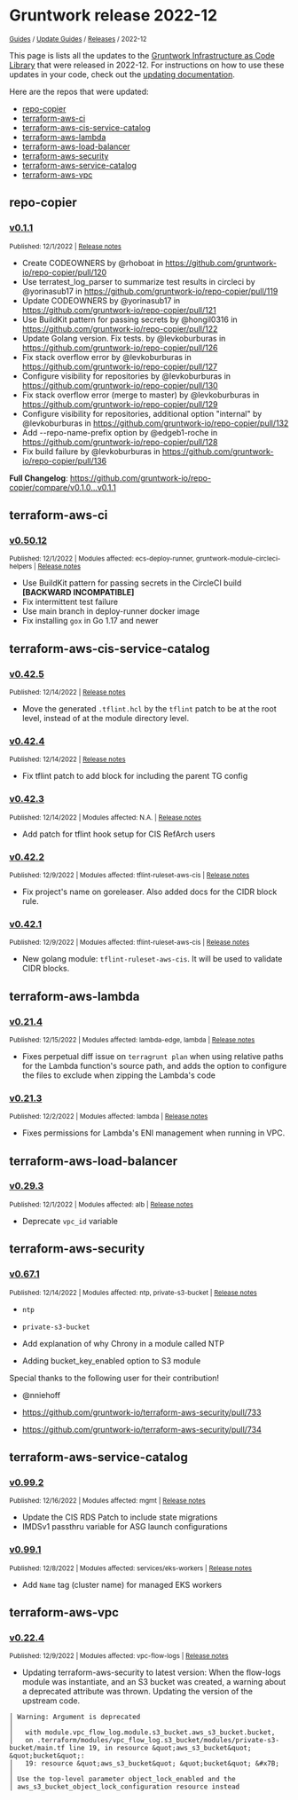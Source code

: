 
# Gruntwork release 2022-12

<p style={{marginTop: "-25px"}}><small><a href="/guides">Guides</a> / <a href="/guides/stay-up-to-date">Update Guides</a> / <a href="/guides/stay-up-to-date/releases">Releases</a> / 2022-12</small></p>

This page is lists all the updates to the [Gruntwork Infrastructure as Code
Library](https://gruntwork.io/infrastructure-as-code-library/) that were released in 2022-12. For instructions
on how to use these updates in your code, check out the [updating
documentation](/library/stay-up-to-date/updating).

Here are the repos that were updated:

- [repo-copier](#repo-copier)
- [terraform-aws-ci](#terraform-aws-ci)
- [terraform-aws-cis-service-catalog](#terraform-aws-cis-service-catalog)
- [terraform-aws-lambda](#terraform-aws-lambda)
- [terraform-aws-load-balancer](#terraform-aws-load-balancer)
- [terraform-aws-security](#terraform-aws-security)
- [terraform-aws-service-catalog](#terraform-aws-service-catalog)
- [terraform-aws-vpc](#terraform-aws-vpc)


## repo-copier


### [v0.1.1](https://github.com/gruntwork-io/repo-copier/releases/tag/v0.1.1)

<p style={{marginTop: "-20px", marginBottom: "10px"}}>
  <small>Published: 12/1/2022 | <a href="https://github.com/gruntwork-io/repo-copier/releases/tag/v0.1.1">Release notes</a></small>
</p>

<div style={{"overflow":"hidden","textOverflow":"ellipsis","display":"-webkit-box","WebkitLineClamp":10,"lineClamp":10,"WebkitBoxOrient":"vertical"}}>

  
* Create CODEOWNERS by @rhoboat in https://github.com/gruntwork-io/repo-copier/pull/120
* Use terratest_log_parser to summarize test results in circleci by @yorinasub17 in https://github.com/gruntwork-io/repo-copier/pull/119
* Update CODEOWNERS by @yorinasub17 in https://github.com/gruntwork-io/repo-copier/pull/121
* Use BuildKit pattern for passing secrets by @hongil0316 in https://github.com/gruntwork-io/repo-copier/pull/122
* Update Golang version. Fix tests. by @levkoburburas in https://github.com/gruntwork-io/repo-copier/pull/126
* Fix stack overflow error by @levkoburburas in https://github.com/gruntwork-io/repo-copier/pull/127
* Configure visibility for repositories by @levkoburburas in https://github.com/gruntwork-io/repo-copier/pull/130
* Fix stack overflow error (merge to master) by @levkoburburas in https://github.com/gruntwork-io/repo-copier/pull/129
* Configure visibility for repositories, additional option &quot;internal&quot; by @levkoburburas in https://github.com/gruntwork-io/repo-copier/pull/132
* Add --repo-name-prefix option by @edgeb1-roche in https://github.com/gruntwork-io/repo-copier/pull/128
* Fix build failure by @levkoburburas in https://github.com/gruntwork-io/repo-copier/pull/136

**Full Changelog**: https://github.com/gruntwork-io/repo-copier/compare/v0.1.0...v0.1.1

</div>



## terraform-aws-ci


### [v0.50.12](https://github.com/gruntwork-io/terraform-aws-ci/releases/tag/v0.50.12)

<p style={{marginTop: "-20px", marginBottom: "10px"}}>
  <small>Published: 12/1/2022 | Modules affected: ecs-deploy-runner, gruntwork-module-circleci-helpers | <a href="https://github.com/gruntwork-io/terraform-aws-ci/releases/tag/v0.50.12">Release notes</a></small>
</p>

<div style={{"overflow":"hidden","textOverflow":"ellipsis","display":"-webkit-box","WebkitLineClamp":10,"lineClamp":10,"WebkitBoxOrient":"vertical"}}>

  

- Use BuildKit pattern for passing secrets in the CircleCI build **[BACKWARD INCOMPATIBLE]**
- Fix intermittent test failure
- Use main branch in deploy-runner docker image
- Fix installing `gox` in Go 1.17 and newer





</div>



## terraform-aws-cis-service-catalog


### [v0.42.5](https://github.com/gruntwork-io/terraform-aws-cis-service-catalog/releases/tag/v0.42.5)

<p style={{marginTop: "-20px", marginBottom: "10px"}}>
  <small>Published: 12/14/2022 | <a href="https://github.com/gruntwork-io/terraform-aws-cis-service-catalog/releases/tag/v0.42.5">Release notes</a></small>
</p>

<div style={{"overflow":"hidden","textOverflow":"ellipsis","display":"-webkit-box","WebkitLineClamp":10,"lineClamp":10,"WebkitBoxOrient":"vertical"}}>

  

- Move the generated `.tflint.hcl` by the `tflint` patch to be at the root level, instead of at the module directory level.



</div>


### [v0.42.4](https://github.com/gruntwork-io/terraform-aws-cis-service-catalog/releases/tag/v0.42.4)

<p style={{marginTop: "-20px", marginBottom: "10px"}}>
  <small>Published: 12/14/2022 | <a href="https://github.com/gruntwork-io/terraform-aws-cis-service-catalog/releases/tag/v0.42.4">Release notes</a></small>
</p>

<div style={{"overflow":"hidden","textOverflow":"ellipsis","display":"-webkit-box","WebkitLineClamp":10,"lineClamp":10,"WebkitBoxOrient":"vertical"}}>

  

- Fix tflint patch to add block for including the parent TG config


</div>


### [v0.42.3](https://github.com/gruntwork-io/terraform-aws-cis-service-catalog/releases/tag/v0.42.3)

<p style={{marginTop: "-20px", marginBottom: "10px"}}>
  <small>Published: 12/14/2022 | Modules affected: N.A. | <a href="https://github.com/gruntwork-io/terraform-aws-cis-service-catalog/releases/tag/v0.42.3">Release notes</a></small>
</p>

<div style={{"overflow":"hidden","textOverflow":"ellipsis","display":"-webkit-box","WebkitLineClamp":10,"lineClamp":10,"WebkitBoxOrient":"vertical"}}>

  
- Add patch for tflint hook setup for CIS RefArch users






</div>


### [v0.42.2](https://github.com/gruntwork-io/terraform-aws-cis-service-catalog/releases/tag/v0.42.2)

<p style={{marginTop: "-20px", marginBottom: "10px"}}>
  <small>Published: 12/9/2022 | Modules affected: tflint-ruleset-aws-cis | <a href="https://github.com/gruntwork-io/terraform-aws-cis-service-catalog/releases/tag/v0.42.2">Release notes</a></small>
</p>

<div style={{"overflow":"hidden","textOverflow":"ellipsis","display":"-webkit-box","WebkitLineClamp":10,"lineClamp":10,"WebkitBoxOrient":"vertical"}}>

  

- Fix project&apos;s name on goreleaser. Also added docs for the CIDR block rule.



</div>


### [v0.42.1](https://github.com/gruntwork-io/terraform-aws-cis-service-catalog/releases/tag/v0.42.1)

<p style={{marginTop: "-20px", marginBottom: "10px"}}>
  <small>Published: 12/9/2022 | Modules affected: tflint-ruleset-aws-cis | <a href="https://github.com/gruntwork-io/terraform-aws-cis-service-catalog/releases/tag/v0.42.1">Release notes</a></small>
</p>

<div style={{"overflow":"hidden","textOverflow":"ellipsis","display":"-webkit-box","WebkitLineClamp":10,"lineClamp":10,"WebkitBoxOrient":"vertical"}}>

  

- New golang module: `tflint-ruleset-aws-cis`. It will be used to validate CIDR blocks.



</div>



## terraform-aws-lambda


### [v0.21.4](https://github.com/gruntwork-io/terraform-aws-lambda/releases/tag/v0.21.4)

<p style={{marginTop: "-20px", marginBottom: "10px"}}>
  <small>Published: 12/15/2022 | Modules affected: lambda-edge, lambda | <a href="https://github.com/gruntwork-io/terraform-aws-lambda/releases/tag/v0.21.4">Release notes</a></small>
</p>

<div style={{"overflow":"hidden","textOverflow":"ellipsis","display":"-webkit-box","WebkitLineClamp":10,"lineClamp":10,"WebkitBoxOrient":"vertical"}}>

  

- Fixes perpetual diff issue on `terragrunt plan` when using relative paths for the Lambda function&apos;s source path, and adds the option to configure the files to exclude when zipping the Lambda&apos;s code



</div>


### [v0.21.3](https://github.com/gruntwork-io/terraform-aws-lambda/releases/tag/v0.21.3)

<p style={{marginTop: "-20px", marginBottom: "10px"}}>
  <small>Published: 12/2/2022 | Modules affected: lambda | <a href="https://github.com/gruntwork-io/terraform-aws-lambda/releases/tag/v0.21.3">Release notes</a></small>
</p>

<div style={{"overflow":"hidden","textOverflow":"ellipsis","display":"-webkit-box","WebkitLineClamp":10,"lineClamp":10,"WebkitBoxOrient":"vertical"}}>

  

- Fixes permissions for Lambda&apos;s ENI management when running in VPC.



</div>



## terraform-aws-load-balancer


### [v0.29.3](https://github.com/gruntwork-io/terraform-aws-load-balancer/releases/tag/v0.29.3)

<p style={{marginTop: "-20px", marginBottom: "10px"}}>
  <small>Published: 12/1/2022 | Modules affected: alb | <a href="https://github.com/gruntwork-io/terraform-aws-load-balancer/releases/tag/v0.29.3">Release notes</a></small>
</p>

<div style={{"overflow":"hidden","textOverflow":"ellipsis","display":"-webkit-box","WebkitLineClamp":10,"lineClamp":10,"WebkitBoxOrient":"vertical"}}>

  

- Deprecate `vpc_id` variable



</div>



## terraform-aws-security


### [v0.67.1](https://github.com/gruntwork-io/terraform-aws-security/releases/tag/v0.67.1)

<p style={{marginTop: "-20px", marginBottom: "10px"}}>
  <small>Published: 12/14/2022 | Modules affected: ntp, private-s3-bucket | <a href="https://github.com/gruntwork-io/terraform-aws-security/releases/tag/v0.67.1">Release notes</a></small>
</p>

<div style={{"overflow":"hidden","textOverflow":"ellipsis","display":"-webkit-box","WebkitLineClamp":10,"lineClamp":10,"WebkitBoxOrient":"vertical"}}>

  
- `ntp`
- `private-s3-bucket`


- Add explanation of why Chrony in a module called NTP
- Adding bucket_key_enabled option to S3 module


Special thanks to the following user for their contribution!

- @nniehoff



- https://github.com/gruntwork-io/terraform-aws-security/pull/733
- https://github.com/gruntwork-io/terraform-aws-security/pull/734



</div>



## terraform-aws-service-catalog


### [v0.99.2](https://github.com/gruntwork-io/terraform-aws-service-catalog/releases/tag/v0.99.2)

<p style={{marginTop: "-20px", marginBottom: "10px"}}>
  <small>Published: 12/16/2022 | Modules affected: mgmt | <a href="https://github.com/gruntwork-io/terraform-aws-service-catalog/releases/tag/v0.99.2">Release notes</a></small>
</p>

<div style={{"overflow":"hidden","textOverflow":"ellipsis","display":"-webkit-box","WebkitLineClamp":10,"lineClamp":10,"WebkitBoxOrient":"vertical"}}>

  
- Update the CIS RDS Patch to include state migrations
- IMDSv1 passthru variable for ASG launch configurations



</div>


### [v0.99.1](https://github.com/gruntwork-io/terraform-aws-service-catalog/releases/tag/v0.99.1)

<p style={{marginTop: "-20px", marginBottom: "10px"}}>
  <small>Published: 12/8/2022 | Modules affected: services/eks-workers | <a href="https://github.com/gruntwork-io/terraform-aws-service-catalog/releases/tag/v0.99.1">Release notes</a></small>
</p>

<div style={{"overflow":"hidden","textOverflow":"ellipsis","display":"-webkit-box","WebkitLineClamp":10,"lineClamp":10,"WebkitBoxOrient":"vertical"}}>

  

- Add `Name` tag (cluster name) for managed EKS workers



</div>



## terraform-aws-vpc


### [v0.22.4](https://github.com/gruntwork-io/terraform-aws-vpc/releases/tag/v0.22.4)

<p style={{marginTop: "-20px", marginBottom: "10px"}}>
  <small>Published: 12/9/2022 | Modules affected: vpc-flow-logs | <a href="https://github.com/gruntwork-io/terraform-aws-vpc/releases/tag/v0.22.4">Release notes</a></small>
</p>

<div style={{"overflow":"hidden","textOverflow":"ellipsis","display":"-webkit-box","WebkitLineClamp":10,"lineClamp":10,"WebkitBoxOrient":"vertical"}}>

  

- Updating terraform-aws-security to latest version: When the flow-logs module was instantiate, and an S3 bucket was created, a warning about a deprecated attribute was thrown. Updating the version of the upstream code.
```
│ Warning: Argument is deprecated
│ 
│   with module.vpc_flow_log.module.s3_bucket.aws_s3_bucket.bucket,
│   on .terraform/modules/vpc_flow_log.s3_bucket/modules/private-s3-bucket/main.tf line 19, in resource &quot;aws_s3_bucket&quot; &quot;bucket&quot;:
│   19: resource &quot;aws_s3_bucket&quot; &quot;bucket&quot; &#x7B;
│ 
│ Use the top-level parameter object_lock_enabled and the
│ aws_s3_bucket_object_lock_configuration resource instead
```



</div>

<!-- ##DOCS-SOURCER-START
{
  "sourcePlugin": "releases",
  "hash": "bdb34f6b52b71c49121027e42bb086f8"
}
##DOCS-SOURCER-END -->

